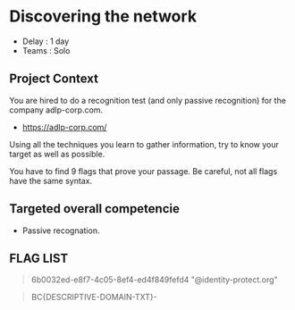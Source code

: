 # Discovering the network 

* Delay : 1 day
* Teams : Solo

## Project Context

You are hired to do a recognition test (and only passive recognition) for the company adlp-corp.com.

- https://adlp-corp.com/

Using all the techniques you learn to gather information, try to know your target as well as possible.

You have to find 9 flags that prove your passage. Be careful, not all flags have the same syntax.

 
## Targeted overall competencie

- Passive recognation.

## FLAG LIST

> 6b0032ed-e8f7-4c05-8ef4-ed4f849fefd4 "@identity-protect.org"

> BC{DESCRIPTIVE-DOMAIN-TXT}-